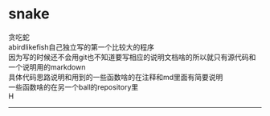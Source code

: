 # snake
贪吃蛇  
abirdlikefish自己独立写的第一个比较大的程序  
因为写的时候还不会用git也不知道要写相应的说明文档啥的所以就只有源代码和一个说明用的markdown  
具体代码思路说明和用到的一些函数啥的在注释和md里面有简要说明  
一些函数啥的在另一个ball的repository里  
H

---
